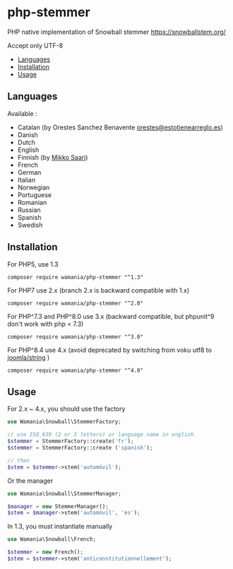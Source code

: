 # php-stemmer

PHP native implementation of Snowball stemmer
https://snowballstem.org/

Accept only UTF-8

* [Languages](#languages)
* [Installation](#installation)
* [Usage](#usage)

Languages
------------
Available : 
- Catalan (by Orestes Sanchez Benavente orestes@estotienearreglo.es)
- Danish
- Dutch
- English
- Finnish (by [Mikko Saari](https://github.com/msaari/))
- French
- German
- Italian
- Norwegian
- Portuguese
- Romanian
- Russian
- Spanish
- Swedish

Installation
------------

For PHP5, use 1.3
```
composer require wamania/php-stemmer "^1.3"
```

For PHP7 use 2.x (branch 2.x is backward compatible with 1.x)
```
composer require wamania/php-stemmer "^2.0"
```

For PHP^7.3 and PHP^8.0 use 3.x (backward compatible, but phpunit^9 don't work with php < 7.3)
```
composer require wamania/php-stemmer "^3.0"
```

For PHP^8.4 use 4.x (avoid deprecated by switching from voku utf8 to [joomla/string](https://github.com/joomla-framework/string) )
```
composer require wamania/php-stemmer "^4.0"
```

Usage
-----

For 2.x ~ 4.x, you should use the factory
```php
use Wamania\Snowball\StemmerFactory;

// use ISO_639 (2 or 3 letters) or language name in english
$stemmer = StemmerFactory::create('fr');
$stemmer = StemmerFactory::create ('spanish');

// then 
$stem = $stemmer->stem('automóvil');
```

Or the manager
```php
use Wamania\Snowball\StemmerManager;

$manager = new StemmerManager();
$stem = $manager->stem('automóvil', 'es');
```

In 1.3, you must instantiate manually

```php
use Wamania\Snowball\French;

$stemmer = new French();
$stem = $stemmer->stem('anticonstitutionnellement');
```

